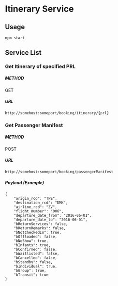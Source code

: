 # Itinerary Service #

## Usage ##

	npm start

## Service List ##

### Get Itinerary of specified PRL ###

##### METHOD #####
GET
##### URL #####
    http://somehost:someport/booking/itinerary/{prl}


### Get Passenger Manifest ###

##### METHOD #####
POST

##### URL #####
    http://somehost:someport/booking/passengerManifest

##### Payload (Example) #####
    { 
        "origin_rcd": "TPE",
        "destination_rcd": "DMK",
        "airline_rcd": "ZV",
        "flight_number": "006",
        "departure_date_from": "2016-06-01",
        "departure_date_to": "2016-06-01",
        "bReturnServices": false,
        "bReturnRemarks": false,
        "bNotCheckedIn": true,
        "bOffloaded": false,
        "bNoShow": true,
        "bInfants": true,
        "bConfirmed": false,
        "bWaitlisted": false,
        "bCancelled": false,
        "bStandby": false,
        "bIndividual": true,
        "bGroup": true,
        "bTransit": true
    }
